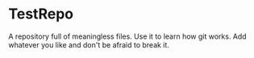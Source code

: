 # TestRepo
A repository full of meaningless files.  Use it to learn how git works.  Add whatever you like and don't be afraid to break it.
